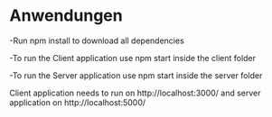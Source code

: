 # Anwendungen
-Run npm install to download all dependencies

-To run the Client application use npm start inside the client folder

-To run the Server application use npm start inside the server folder

Client application needs to run on http://localhost:3000/ and server application on http://localhost:5000/
